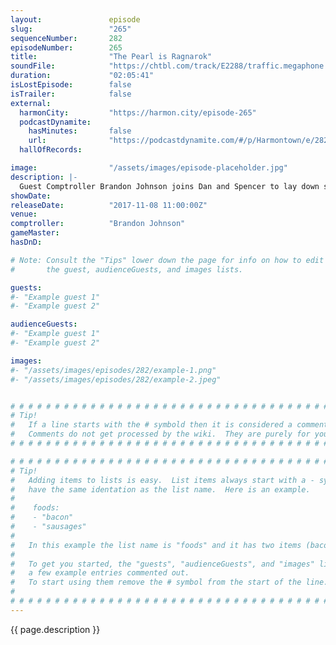 ```yaml
---
layout:               episode
slug:                 "265"
sequenceNumber:       282
episodeNumber:        265
title:                "The Pearl is Ragnarok"
soundFile:            "https://chtbl.com/track/E2288/traffic.megaphone.fm/STA7124168321.mp3"
duration:             "02:05:41"
isLostEpisode:        false
isTrailer:            false
external:
  harmonCity:         "https://harmon.city/episode-265"
  podcastDynamite:
    hasMinutes:       false
    url:              "https://podcastdynamite.com/#/p/Harmontown/e/282/265"
  hallOfRecords:      

image:                "/assets/images/episode-placeholder.jpg"
description: |-
  Guest Comptroller Brandon Johnson joins Dan and Spencer to lay down some beats and serve up the best role playing snacks we've ever tasted.
showDate:             
releaseDate:          "2017-11-08 11:00:00Z"
venue:                
comptroller:          "Brandon Johnson"
gameMaster:           
hasDnD:               

# Note: Consult the "Tips" lower down the page for info on how to edit
#       the guest, audienceGuests, and images lists.

guests:
#- "Example guest 1"
#- "Example guest 2"

audienceGuests:
#- "Example guest 1"
#- "Example guest 2"

images:
#- "/assets/images/episodes/282/example-1.png"
#- "/assets/images/episodes/282/example-2.jpeg"


# # # # # # # # # # # # # # # # # # # # # # # # # # # # # # # # # # # # # # # # # # # # #
# Tip!
#   If a line starts with the # symbold then it is considered a comment.
#   Comments do not get processed by the wiki.  They are purely for your information.
# # # # # # # # # # # # # # # # # # # # # # # # # # # # # # # # # # # # # # # # # # # # #

# # # # # # # # # # # # # # # # # # # # # # # # # # # # # # # # # # # # # # # # # # # # #
# Tip!
#   Adding items to lists is easy.  List items always start with a - symbol and have
#   have the same identation as the list name.  Here is an example.
#
#    foods:
#    - "bacon"
#    - "sausages"
#
#   In this example the list name is "foods" and it has two items (bacon, and sausages).
#
#   To get you started, the "guests", "audienceGuests", and "images" lists below have
#   a few example entries commented out.
#   To start using them remove the # symbol from the start of the line.
#
# # # # # # # # # # # # # # # # # # # # # # # # # # # # # # # # # # # # # # # # # # # # #
---
```


<!-- The episode description will be rendered here -->
{{ page.description }}

<!-- Add your content BELOW here -->
<!-- vvvvvvvvvvvvvvvvvvvvvvvvvvv -->




<!-- ^^^^^^^^^^^^^^^^^^^^^^^^^^^ -->
<!-- Add your content ABOVE here -->

<!-- The episode gallery will be rendered here -->
